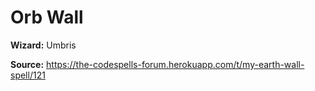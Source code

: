 # Orb Wall

**Wizard:** Umbris

**Source:** https://the-codespells-forum.herokuapp.com/t/my-earth-wall-spell/121
